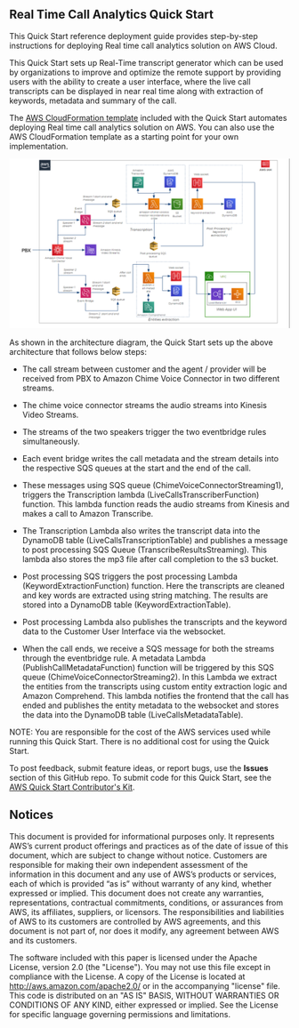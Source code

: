 ## Real Time Call Analytics Quick Start

This Quick Start reference deployment guide provides step-by-step instructions for deploying Real time call analytics solution on AWS Cloud.

This Quick Start sets up Real-Time transcript generator which can be used by organizations to improve and optimize the remote support by providing users with the ability to create a user interface, where the live call transcripts can be displayed in near real time along with extraction of keywords, metadata and summary of the call.

The [AWS CloudFormation template](https://console.aws.amazon.com/cloudformation/home?region=us-east-1#/stacks/create/template?stackName=realtime&templateURL=https://aws-quickstart.s3.amazonaws.com/quickstart-quantiphi-realtime-analytics/templates/analytics-main.template.yaml) included with the Quick Start automates deploying Real time call analytics solution on AWS. You can also use the AWS CloudFormation template as a starting point for your own implementation.

![Quick Start architecture for UiPath Robot on AWS](./docs/images/quantiphi-architecture-diagram.png)

As shown in the architecture diagram, the Quick Start sets up the above architecture that follows below steps:
* The call stream between customer and the agent / provider will be received from PBX to Amazon Chime Voice Connector in two different streams.

* The chime voice connector streams the audio streams into Kinesis Video Streams.

* The streams of the two speakers trigger the two eventbridge rules simultaneously.

* Each event bridge writes the call metadata and the stream details into the respective SQS queues at the start and the end of the call.

* These messages using SQS queue (ChimeVoiceConnectorStreaming1), triggers the Transcription lambda (LiveCallsTranscriberFunction) function. This lambda function reads the audio streams from Kinesis and makes a call to Amazon Transcribe.

* The Transcription Lambda also writes the transcript data into the DynamoDB table (LiveCallsTranscriptionTable) and publishes a message to post processing SQS Queue (TranscribeResultsStreaming). This lambda also stores the mp3 file after call completion to the s3 bucket.

* Post processing SQS triggers the post processing Lambda (KeywordExtractionFunction) function. Here the transcripts are cleaned and key words are extracted using string matching. The results are stored into a DynamoDB table (KeywordExtractionTable).

* Post processing Lambda also publishes the transcripts and the keyword data to the Customer User Interface via the websocket.

* When the call ends, we receive a SQS message for both the streams through the eventbridge rule. A metadata Lambda (PublishCallMetadataFunction) function will be triggered by this SQS queue (ChimeVoiceConnectorStreaming2). In this Lambda we extract the entities from the transcripts using custom entity extraction logic and Amazon Comprehend. This lambda notifies the frontend that the call has ended and publishes the entity metadata to the websocket and stores the data into the DynamoDB table (LiveCallsMetadataTable).

NOTE: You are responsible for the cost of the AWS services used while running this Quick Start. There is no additional cost for using the Quick Start.

To post feedback, submit feature ideas, or report bugs, use the **Issues** section of this GitHub repo. 
To submit code for this Quick Start, see the [AWS Quick Start Contributor's Kit](https://aws-quickstart.github.io/).

## Notices
This document is provided for informational purposes only. It represents AWS’s current product offerings and practices as of the date of issue of this document, which are subject to change without notice. Customers are responsible for making their own independent assessment of the information in this document and any use of AWS’s products or services, each of which is provided “as is” without warranty of any kind, whether expressed or implied. This document does not create any warranties, representations, contractual commitments, conditions, or assurances from AWS, its affiliates, suppliers, or licensors. The responsibilities and liabilities of AWS to its customers are controlled by AWS agreements, and this document is not part of, nor does it modify, any agreement between AWS and its customers.

The software included with this paper is licensed under the Apache License, version 2.0 (the "License"). You may not use this file except in compliance with the License. A copy of the License is located at http://aws.amazon.com/apache2.0/ or in the accompanying "license" file. This code is distributed on an "AS IS" BASIS, WITHOUT WARRANTIES OR CONDITIONS OF ANY KIND, either expressed or implied. See the License for specific language governing permissions and limitations.